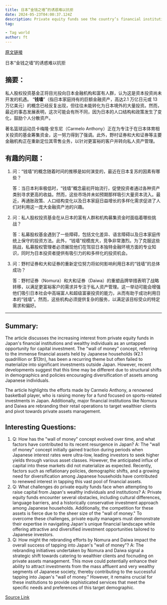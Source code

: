 ```yaml
---
title: 日本“金钱之墙”的诱惑难以抗拒
date: 2024-05-23T04:00:37.124Z
description: Private equity funds see the country’s financial institutions and wealthy individuals as an untapped opportunity for capital
tag: 

- Tag world
author: ft
---
```


[原文链接](https://ft.com/content/f293f4df-c43e-4864-a70f-7895b459576d)

日本“金钱之墙”的诱惑难以抗拒

## 摘要： 

私人股权投资基金正将目光投向日本金融机构和富有人群，认为这是资本投资尚未开发的机遇。 “**钱墙**”（指日本家庭持有的巨额金融资产，高达2.1 万亿日元或 13 万亿美元）的概念已经反复出现，但往往未能转化为日本境外的大量投资。然而，最近的事态发展表明，这次可能会有所不同，因为日本的人口结构和政策发生了变化，鼓励个人分散资产。

著名篮球运动员卡梅隆·安东尼（Carmelo Anthony）正在为专注于在日本体育相关投资的基金筹集资金，这一努力得到了强调。此外，野村证券和大和证券等主要金融机构正在重新定位其零售业务，以针对更富裕的客户并转向私人资产管理。 

## 有趣的问题： 

1. 问：“钱墙”的概念随着时间的推移是如何演变的，最近在日本复苏的因素有哪些？

   答：当日本利率极低时，“钱墙”概念最初开始流行，促使投资者通过各种资产类别寻求更高的收益。然而，这些市场并未如预期那样吸引大量资本流入。最近，再通胀政策、人口结构变化以及日本家庭日益增长的多样化需求促进了人们对利用这一庞大金融资产池的兴趣。

2. 问：私人股权投资基金在从日本的富有人群和机构募集资金时面临着哪些挑战？

   答：私募股权基金遇到了一些障碍，包括文化差异、语言障碍以及日本家庭传统上保守的投资方法。此外，“钱墙”规模庞大，竞争非常激烈。为了克服这些挑战，私募股权管理者必须展现他们在驾驭日本独特金融环境方面的专业知识，同时为日本投资者提供有吸引力的和多样化的投资机会。

3. 问：野村证券和大和证券的重新定位努力将如何影响利用日本的“钱墙”的总体成功？

   答：野村证券（Nomura）和大和证券（Daiwa）的重塑品牌举措表明了战略转移，以满足更富裕客户的需求并专注于私人资产管理。这一举动可能会增强他们吸引日本社会中高端富人和超级富豪投资的能力，从而有助于成功利用日本的“钱墙”。然而，这些机构必须提供复杂的服务，以满足该目标受众的特定需求和偏好。

---

## Summary:
The article discusses the increasing interest from private equity funds in Japan's financial institutions and wealthy individuals as an untapped opportunity for capital investment. The "wall of money" concept, referring to the immense financial assets held by Japanese households (¥2.1 quadrillion or $13tn), has been a recurring theme but often failed to materialize into significant investments outside Japan. However, recent developments suggest that this time may be different due to structural shifts in demographics and policies encouraging diversification of assets among Japanese individuals.

The article highlights the efforts made by Carmelo Anthony, a renowned basketball player, who is raising money for a fund focused on sports-related investments in Japan. Additionally, major financial institutions like Nomura and Daiwa are rebranding their retail operations to target wealthier clients and pivot towards private assets management.

## Interesting Questions:
1. Q: How has the "wall of money" concept evolved over time, and what factors have contributed to its recent resurgence in Japan?
A: The "wall of money" concept initially gained traction during periods when Japanese interest rates were ultra-low, leading investors to seek higher yields through various asset classes. However, the anticipated influx of capital into these markets did not materialize as expected. Recently, factors such as reflationary policies, demographic shifts, and a growing need for diversification among Japanese households have contributed to renewed interest in tapping this vast pool of financial assets.
2. Q: What challenges do private equity funds face when attempting to raise capital from Japan's wealthy individuals and institutions?
A: Private equity funds encounter several obstacles, including cultural differences, language barriers, and a historically conservative investment approach among Japanese households. Additionally, the competition for these assets is fierce due to the sheer size of the "wall of money." To overcome these challenges, private equity managers must demonstrate their expertise in navigating Japan's unique financial landscape while offering attractive and diversified investment opportunities tailored to Japanese investors.
3. Q: How might the rebranding efforts by Nomura and Daiwa impact the overall success of tapping into Japan's "wall of money"?
A: The rebranding initiatives undertaken by Nomura and Daiwa signal a strategic shift towards catering to wealthier clients and focnuding on private assets management. This move could potentially enhance their ability to attract investments from the mass affluent and very wealthy segments of Japanese society, thereby contributing to the successful tapping into Japan's "wall of money." However, it remains crucial for these institutions to provide sophisticated services that meet the specific needs and preferences of this target demographic.

[Source Link](https://ft.com/content/f293f4df-c43e-4864-a70f-7895b459576d)

